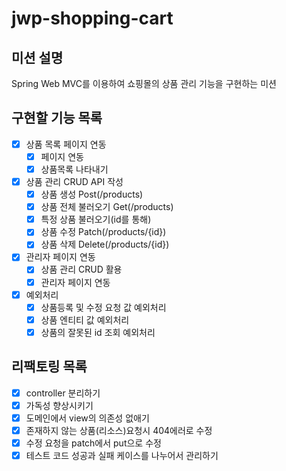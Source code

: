 # jwp-shopping-cart
## 미션 설명
Spring Web MVC를 이용하여 쇼핑몰의 상품 관리 기능을 구현하는 미션
## 구현할 기능 목록
- [x] 상품 목록 페이지 연동
  - [x] 페이지 연동
  - [x] 상품목록 나타내기
- [x] 상품 관리 CRUD API 작성
  - [x] 상품 생성 Post(/products)
  - [x] 상품 전체 불러오기 Get(/products)
  - [x] 특정 상품 불러오기(id를 통해)
  - [x] 상품 수정 Patch(/products/{id})
  - [x] 상품 삭제 Delete(/products/{id})
- [x] 관리자 페이지 연동
  - [x] 상품 관리 CRUD 활용
  - [x] 관리자 페이지 연동
- [X] 예외처리
  - [x] 상품등록 및 수정 요청 값 예외처리
  - [x] 상품 엔티티 값 예외처리
  - [X] 상품의 잘못된 id 조회 예외처리
## 리팩토링 목록
- [x] controller 분리하기
- [x] 가독성 향상시키기
- [x] 도메인에서 view의 의존성 없애기
- [x] 존재하지 않는 상품(리소스)요청시 404에러로 수정
- [x] 수정 요청을 patch에서 put으로 수정
- [x] 테스트 코드 성공과 실패 케이스를 나누어서 관리하기